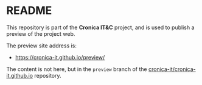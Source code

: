 # README

This repository is part of the **Cronica IT&C** project,
and is used to publish a preview of the project web.

The preview site address is:

- <https://cronica-it.github.io/preview/>

The content is not here, but in the `preview` branch of the
[cronica-it/cronica-it.github.io](https://github.com/cronica-it/cronica-it.github.io)
repository.
